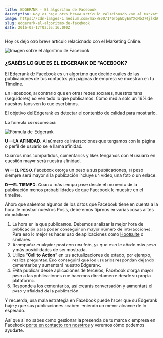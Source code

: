 ```yaml
---
title: EDGERANK - El algoritmo de Facebook
description: Hoy os dejo otro breve artículo relacionado con el Marketing Online.
image: https://cdn-images-1.medium.com/max/800/1*6rbpEDyEmYXqMb37OjlRbQ.png
slug: edgerank-el-algoritmo-de-facebook
date: 2016-02-17T02:05:16.000Z
---
```


Hoy os dejo otro breve artículo relacionado con el Marketing Online.

![Imagen sobre el algoritmo de Facebook](https://cdn-images-1.medium.com/max/800/1*6rbpEDyEmYXqMb37OjlRbQ.png)

### ¿SABÉIS LO QUE ES EL EDGERANK DE FACEBOOK?

El Edgerank de Facebook es un algoritmo que decide cuáles de las publicaciones de tus contactos y/o páginas de empresa se muestran en tu Timeline.

En Facebook, al contrario que en otras redes sociales, nuestros fans (seguidores) no ven todo lo que publicamos. Como media solo un 16% de nuestros fans ven lo que escribimos.

El objetivo del Edgerank es detectar el contenido de calidad para mostrarlo.

La fórmula se resume así:

![Fórmula del Edgerank](https://cdn-images-1.medium.com/max/800/0*xFVNvvORt_phm244)

**U — LA AFINIDAD**. Al número de interacciones que tengamos con la página o perfil de usuario se le llama afinidad.

Cuantos más compartidos, comentarios y likes tengamos con el usuario en cuestión mayor será nuestra afinidad.

**W — EL PESO**. Facebook otorga un peso a sus publicaciones, el peso siempre será mayor si la publicación incluye un vídeo, una foto o un enlace.

**D — EL TIEMPO**. Cuanto más tiempo pase desde el momento de la publicación menos probabilidades de que Facebook lo muestre en el timeline.

Ahora que sabemos algunos de los datos que Facebook tiene en cuenta a la hora de mostrar nuestros Posts, deberemos fijarnos en varias cosas antes de publicar:

1. La hora en la que publicamos. Debemos analizar la mejor hora de publicación para poder conseguir un mayor número de interacciones. Para eso lo mejor es hacer uso de aplicaciones como [Hootsuite](https://hootsuite.com/es/) o similares.
2. Acompañar cualquier post con una foto, ya que esto le añade más peso y más posibilidades de ser mostrada.
3. Utiliza “**Call to Action**” en tus actualizaciones de estado, por ejemplo, realiza preguntas. Eso conseguirá que los usuarios respondan dejando comentarios y aumentará nuestro Edgerank.
4. Evita publicar desde aplicaciones de terceros, Facebook otorga mayor peso a las publicaciones que hacemos directamente desde su propia plataforma.
5. Responde a los comentarios, así crearás conversación y aumentará el peso y afinidad de la publicación.

Y recuerda, una mala estrategia en Facebook puede hacer que su Edgerank baje y que sus publicaciones acaben teniendo un menor alcance de lo esperado.

Así que si no sabes cómo gestionar la presencia de tu marca o empresa en Facebook [ponte en contacto con nosotros](mailto:info@ajra.es) y veremos cómo podemos ayudarte.
